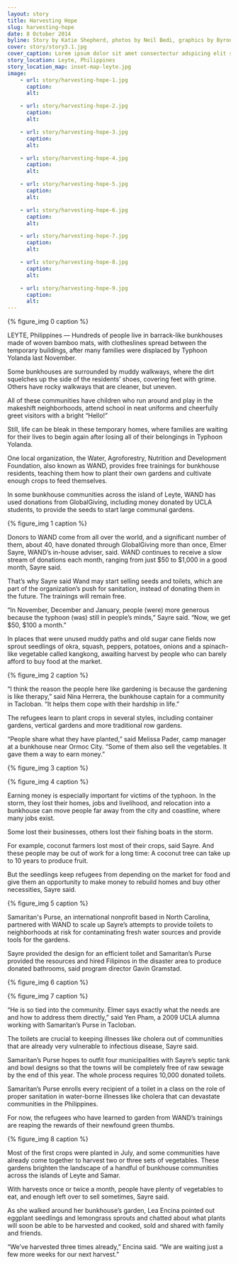 ```yaml
---
layout: story
title: Harvesting Hope
slug: harvesting-hope
date: 8 October 2014
byline: Story by Katie Shepherd, photos by Neil Bedi, graphics by Byron Lutz
cover: story/story3.1.jpg
cover_caption: Lorem ipsum dolor sit amet consectectur adspicing elit sed do eisumod.
story_location: Leyte, Philippines
story_location_map: inset-map-leyte.jpg
image:
    - url: story/harvesting-hope-1.jpg
      caption:
      alt: 

    - url: story/harvesting-hope-2.jpg
      caption:
      alt: 

    - url: story/harvesting-hope-3.jpg
      caption:
      alt: 

    - url: story/harvesting-hope-4.jpg
      caption:
      alt: 

    - url: story/harvesting-hope-5.jpg
      caption:
      alt: 

    - url: story/harvesting-hope-6.jpg
      caption:
      alt: 

    - url: story/harvesting-hope-7.jpg
      caption:
      alt: 

    - url: story/harvesting-hope-8.jpg
      caption:
      alt: 

    - url: story/harvesting-hope-9.jpg
      caption:
      alt: 
---
```


{% figure_img 0 caption %}

LEYTE, Philippines — Hundreds of people live in barrack-like bunkhouses made of woven bamboo mats, with clotheslines spread between the temporary buildings, after many families were displaced by Typhoon Yolanda last November.

Some bunkhouses are surrounded by muddy walkways, where the dirt squelches up the side of the residents’ shoes, covering feet with grime. Others have rocky walkways that are cleaner, but uneven.

All of these communities have children who run around and play in the makeshift neighborhoods, attend school in neat uniforms and cheerfully greet visitors with a bright “Hello!” 

Still, life can be bleak in these temporary homes, where families are waiting for their lives to begin again after losing all of their belongings in Typhoon Yolanda.

One local organization, the Water, Agroforestry, Nutrition and Development Foundation, also known as WAND, provides free trainings for bunkhouse residents, teaching them how to plant their own gardens and cultivate enough crops to feed themselves.

In some bunkhouse communities across the island of Leyte, WAND has used donations from GlobalGiving, including money donated by UCLA students, to provide the seeds to start large communal gardens.

{% figure_img 1 caption %}

Donors to WAND come from all over the world, and a significant number of them, about 40, have donated through GlobalGiving more than once, Elmer Sayre, WAND’s in-house adviser, said. WAND continues to receive a slow stream of donations each month, ranging from just $50 to $1,000 in a good month, Sayre said.

That’s why Sayre said Wand may start selling seeds and toilets, which are part of the organization’s push for sanitation, instead of donating them in the future. The trainings will remain free.

“In November, December and January, people (were) more generous because the typhoon (was) still in people’s minds,” Sayre said. “Now, we get $50, $100 a month.”

In places that were unused muddy paths and old sugar cane fields now sprout seedlings of okra, squash, peppers, potatoes, onions and a spinach-like vegetable called kangkong, awaiting harvest by people who can barely afford to buy food at the market. 

{% figure_img 2 caption %}

“I think the reason the people here like gardening is because the gardening is like therapy,” said Nina Herrera, the bunkhouse captain for a community in Tacloban. “It helps them cope with their hardship in life.”

The refugees learn to plant crops in several styles, including container gardens, vertical gardens and more traditional row gardens. 

“People share what they have planted,” said Melissa Pader, camp manager at a bunkhouse near Ormoc City. “Some of them also sell the vegetables. It gave them a way to earn money.” 

{% figure_img 3 caption %}

{% figure_img 4 caption %}

Earning money is especially important for victims of the typhoon. In the storm, they lost their homes, jobs and livelihood, and relocation into a bunkhouse can move people far away from the city and coastline, where many jobs exist. 

Some lost their businesses, others lost their fishing boats in the storm. 

For example, coconut farmers lost most of their crops, said Sayre. And these people may be out of work for a long time: A coconut tree can take up to 10 years to produce fruit.

But the seedlings keep refugees from depending on the market for food and give them an opportunity to make money to rebuild homes and buy other necessities, Sayre said. 

{% figure_img 5 caption %}

Samaritan's Purse, an international nonprofit based in North Carolina, partnered with WAND to scale up Sayre’s attempts to provide toilets to neighborhoods at risk for contaminating fresh water sources and provide tools for the gardens. 

Sayre provided the design for an efficient toilet and Samaritan’s Purse provided the resources and hired Filipinos in the disaster area to produce donated bathrooms, said program director Gavin Gramstad. 

{% figure_img 6 caption %}

{% figure_img 7 caption %}

“He is so tied into the community. Elmer says exactly what the needs are and how to address them directly,” said Yen Pham, a 2009 UCLA alumna working with Samaritan’s Purse in Tacloban. 

The toilets are crucial to keeping illnesses like cholera out of communities that are already very vulnerable to infectious disease, Sayre said. 

Samaritan’s Purse hopes to outfit four municipalities with Sayre’s septic tank and bowl designs so that the towns will be completely free of raw sewage by the end of this year. The whole process requires 10,000 donated toilets. 

Samaritan’s Purse enrolls every recipient of a toilet in a class on the role of proper sanitation in water-borne illnesses like cholera that can devastate communities in the Philippines. 

For now, the refugees who have learned to garden from WAND’s trainings are reaping the rewards of their newfound green thumbs. 

{% figure_img 8 caption %}

Most of the first crops were planted in July, and some communities have already come together to harvest two or three sets of vegetables. These gardens brighten the landscape of a handful of bunkhouse communities across the islands of Leyte and Samar. 

With harvests once or twice a month, people have plenty of vegetables to eat, and enough left over to sell sometimes, Sayre said.

As she walked around her bunkhouse’s garden, Lea Encina pointed out eggplant seedlings and lemongrass sprouts and chatted about what plants will soon be able to be harvested and cooked, sold and shared with family and friends. 

“We’ve harvested three times already,” Encina said. “We are waiting just a few more weeks for our next harvest.” 
